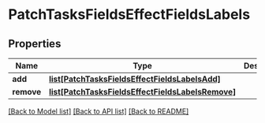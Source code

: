 # PatchTasksFieldsEffectFieldsLabels

## Properties
Name | Type | Description | Notes
------------ | ------------- | ------------- | -------------
**add** | [**list[PatchTasksFieldsEffectFieldsLabelsAdd]**](PatchTasksFieldsEffectFieldsLabelsAdd.md) |  | [optional] 
**remove** | [**list[PatchTasksFieldsEffectFieldsLabelsRemove]**](PatchTasksFieldsEffectFieldsLabelsRemove.md) |  | [optional] 

[[Back to Model list]](../README.md#documentation-for-models) [[Back to API list]](../README.md#documentation-for-api-endpoints) [[Back to README]](../README.md)

